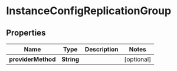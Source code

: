 

# InstanceConfigReplicationGroup

## Properties

Name | Type | Description | Notes
------------ | ------------- | ------------- | -------------
**providerMethod** | **String** |  |  [optional]



